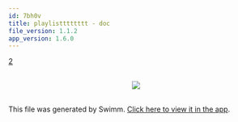 ```yaml
---
id: 7bh0v
title: playlistttttttt - doc
file_version: 1.1.2
app_version: 1.6.0
---
```


[2](2.41ne1.sw.md)

<br/>

<div align="center"><img src="https://firebasestorage.googleapis.com/v0/b/swimm-dev-content/o/repositories%2FZ2l0aHViJTNBJTNBTm9hUmVwbyUzQSUzQU5vYW96ZXI%3D%2F46cccf4b-9a93-4302-961e-544b7b4017fe.png?alt=media&token=0df15035-e467-47a8-89e4-435606c309ea" style="width:'50%'"/></div>

<br/>

This file was generated by Swimm. [Click here to view it in the app](http://localhost:5002/repos/Z2l0aHViJTNBJTNBTm9hUmVwbyUzQSUzQU5vYW96ZXI=/docs/7bh0v).
